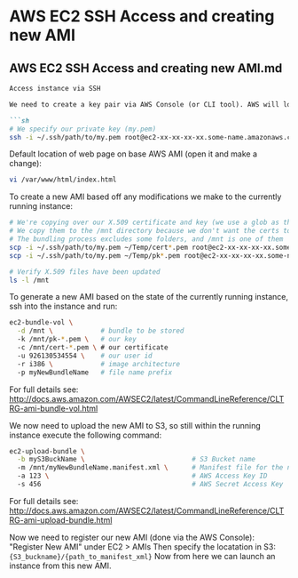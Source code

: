 # AWS EC2 SSH Access and creating new AMI

## AWS EC2 SSH Access and creating new AMI.md

```markdown
Access instance via SSH

We need to create a key pair via AWS Console (or CLI tool). AWS will load the public half of the key into your EC2 instances and when you try to SSH into the instance then AWS will require you to provide the private half of the key pair (you do this using the `-i path/to/private.pem` flag).

```sh
# We specify our private key (my.pem)
ssh -i ~/.ssh/path/to/my.pem root@ec2-xx-xx-xx-xx.some-name.amazonaws.com
```

Default location of web page on base AWS AMI (open it and make a change):

```sh
vi /var/www/html/index.html
```

To create a new AMI based off any modifications we make to the currently running instance:

```sh
# We're copying over our X.509 certificate and key (we use a glob as the names are quite long)
# We copy them to the /mnt directory because we don't want the certs to be part of the new AMI generated
# The bundling process excludes some folders, and /mnt is one of them
scp -i ~/.ssh/path/to/my.pem ~/Temp/cert*.pem root@ec2-xx-xx-xx-xx.some-name.amazonaws.com:/mnt
scp -i ~/.ssh/path/to/my.pem ~/Temp/pk*.pem root@ec2-xx-xx-xx-xx.some-name.amazonaws.com:/mnt

# Verify X.509 files have been updated
ls -l /mnt
```

To generate a new AMI based on the state of the currently running instance, ssh into the instance and run:

```sh
ec2-bundle-vol \
  -d /mnt \            # bundle to be stored
  -k /mnt/pk-*.pem \   # our key
  -c /mnt/cert-*.pem \ # our certificate
  -u 926130534554 \    # our user id
  -r i386 \            # image architecture
  -p myNewBundleName   # file name prefix
```

For full details see: http://docs.aws.amazon.com/AWSEC2/latest/CommandLineReference/CLTRG-ami-bundle-vol.html

We now need to upload the new AMI to S3, so still within the running instance execute the following command:

```sh
ec2-upload-bundle \
  -b myS3BuckName \                           # S3 Bucket name
  -m /mnt/myNewBundleName.manifest.xml \      # Manifest file for the new AMI bundle
  -a 123 \                                    # AWS Access Key ID 
  -s 456                                      # AWS Secret Access Key
```

For full details see: http://docs.aws.amazon.com/AWSEC2/latest/CommandLineReference/CLTRG-ami-upload-bundle.html

Now we need to register our new AMI (done via the AWS Console): "Register New AMI" under EC2 > AMIs 
Then specify the locatation in S3: `{S3_buckname}/{path_to_manifest_xml}`
Now from here we can launch an instance from this new AMI.
```

